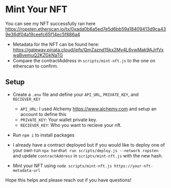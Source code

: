 # Mint Your NFT

You can see my NFT successfully ran here <https://ropsten.etherscan.io/tx/0xada0b6a5ed7e5d6bb59a18409413d9ca439e36df04a19ceefc65f14ec5f886a4>

- Metadata for the NFT can be found here: <https://gateway.pinata.cloud/ipfs/QmZaznd15kx2Mv4L6vwMak9AJrfVxwaBvemuQ2KZGkNaTG>
- Compare the contractAddress in `scripts/mint-nft.js` to the one on etherscan to confirm.

## Setup

- Create a `.env` file and define your `API_URL`, `PRIVATE_KEY`, and `RECIEVER_KEY`
  - `API_URL`: I used Alchemy <https://www.alchemy.com> and setup an account to define this
  - `PRIVATE_KEY`: Your wallet private key.
  - `RECIEVER_KEY`: Who you want to recieve your nft.

- Run `npm i` to install packages

- I already have a contract deployed but if you would like to deploy one of your own run `npx hardhat run scripts/deploy.js --network ropsten` and update `contractAddress` in `scripts/mint-nft.js` with the new hash.

- Mint your NFT using `node scripts/mint-nft.js https://your-nft-metadata-url`

Hope this helps and please reach out if you have questions!
